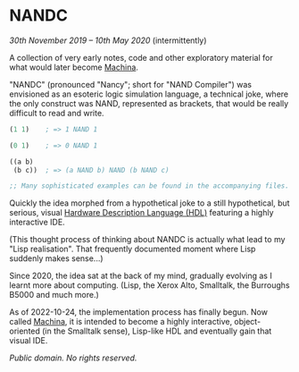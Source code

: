 # NANDC

_30th November 2019 – 10th May 2020_ (intermittently)

A collection of very early notes, code and other exploratory material for what would later become [Machina][].

"NANDC" (pronounced "Nancy"; short for "NAND Compiler") was envisioned as an esoteric logic simulation language, a technical joke, where the only construct was NAND, represented as brackets, that would be really difficult to read and write.

```lisp
(1 1)    ; => 1 NAND 1

(0 1)    ; => 0 NAND 1

((a b)
 (b c))  ; => (a NAND b) NAND (b NAND c)

;; Many sophisticated examples can be found in the accompanying files.
```

Quickly the idea morphed from a hypothetical joke to a still hypothetical, but serious, visual [Hardware Description Language (HDL)](https://en.wikipedia.org/wiki/Hardware_description_language) featuring a highly interactive IDE.

(This thought process of thinking about NANDC is actually what lead to my "Lisp realisation".  That frequently documented moment where Lisp suddenly makes sense...)

Since 2020, the idea sat at the back of my mind, gradually evolving as I learnt more about computing.  (Lisp, the Xerox Alto, Smalltalk, the Burroughs B5000 and much more.)

As of 2022-10-24, the implementation process has finally begun.  Now called [Machina][], it is intended to become a highly interactive, object-oriented (in the Smalltalk sense), Lisp-like HDL and eventually gain that visual IDE.

[Machina]: https://github.com/axvr/machina

_Public domain.  No rights reserved._
